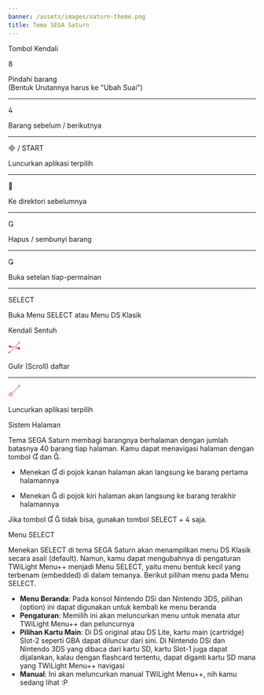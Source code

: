 ```yaml
---
banner: /assets/images/saturn-theme.png
title: Tema SEGA Saturn
---
```


<div id="button-controls" class="section-title">Tombol Kendali</div>
<div class="section-body">
    <div class="button-action-group">
        <p class="button-action button">&#xE079;</p>
        <p class="button-action-text">Pindahi barang<br>(Bentuk Urutannya harus ke "Ubah Suai")</p>
    </div>
    <hr>
    <div class="button-action-group">
        <p class="button-action button">&#xE07E;</p>
        <p class="button-action-text">Barang sebelum / berikutnya</p>
    </div>
    <hr>
    <div class="button-action-group">
        <p class="button-action"><span class="button">&#xE000; /</span> START</p>
        <p class="button-action-text">Luncurkan aplikasi terpilih</p>
    </div>
    <hr>
    <div class="button-action-group">
        <p class="button-action button">&#xE001;</p>
        <p class="button-action-text">Ke direktori sebelumnya</p>
    </div>
    <hr>
    <div class="button-action-group">
        <p class="button-action button">&#xE002;</p>
        <p class="button-action-text">Hapus / sembunyi barang</p>
    </div>
    <hr>
    <div class="button-action-group">
        <p class="button-action button">&#xE003;</p>
        <p class="button-action-text">Buka setelan tiap-permainan</p>
    </div>
    <hr>
    <div class="button-action-group">
        <p class="button-action">SELECT</p>
        <p class="button-action-text">Buka Menu SELECT atau Menu DS Klasik</p>
    </div>
</div>

<div id="touch-controls" class="section-title">Kendali Sentuh</div>
<div class="section-body">
    <div class="button-action-group">
        <p class="button-action"><img src="/assets/images/left-right.png"></p>
        <p class="button-action-text">Gulir (Scroll) daftar</p>
    </div>
    <hr>
    <div class="button-action-group">
        <p class="button-action"><img src="/assets/images/tap.png"></p>
        <p class="button-action-text">Luncurkan aplikasi terpilih</p>
    </div>
    <!-- <hr>
    <div>
        <p>
            If the Sort Method is set to "Custom", you can drag the icon up to move it.
        </p>
    </div> -->
</div>

<div id="page-system" class="section-title">Sistem Halaman</div>
<div class="section-body">
    <p>
        Tema SEGA Saturn membagi barangnya berhalaman dengan jumlah batasnya 40 barang tiap halaman. Kamu dapat menavigasi halaman dengan tombol &#xE004; dan &#xE005;.
    </p>
    <ul>
        <li><p>Menekan &#xE004; di pojok kanan halaman akan langsung ke barang pertama halamannya</p></li>
        <li><p>Menekan &#xE005; di pojok kiri halaman akan langsung ke barang terakhir halamannya</p></li>
    </ul>
    <p>
        Jika tombol &#xE004; &#xE005; tidak bisa, gunakan tombol SELECT + &#xE07E; saja.
    </p>
</div>

<div id="select-menu" class="section-title">Menu SELECT</div>
<div class="section-body">
    <p>
        Menekan SELECT di tema SEGA Saturn akan menampilkan menu DS Klasik secara asali (default). Namun, kamu dapat mengubahnya di pengaturan TWiLight Menu++ menjadi Menu SELECT, yaitu menu bentuk kecil yang terbenam (embedded) di dalam temanya. Berikut pilihan menu pada Menu SELECT.
    </p>
    <ul>
        <li><strong>Menu Beranda</strong>: Pada konsol Nintendo DSi dan Nintendo 3DS, pilihan (option) ini dapat digunakan untuk kembali ke menu beranda</li>
        <li><strong>Pengaturan</strong>: Memilih ini akan meluncurkan menu untuk menata atur TWiLight Menu++ dan peluncurnya</li>
        <li><strong>Pilihan Kartu Main</strong>: Di DS original atau DS Lite, kartu main (cartridge) Slot-2 seperti GBA dapat diluncur dari sini. Di Nintendo DSi dan Nintendo 3DS yang dibaca dari kartu SD, kartu Slot-1 juga dapat dijalankan, kalau dengan flashcard tertentu, dapat diganti kartu SD mana yang TWiLight Menu++ navigasi</li>
        <li><strong>Manual</strong>: Ini akan meluncurkan manual TWiLight Menu++, nih kamu sedang lihat :P</li>
    </ul>
</div>
